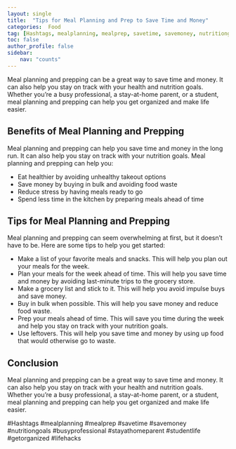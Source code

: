 ```yaml
---
layout: single
title:  "Tips for Meal Planning and Prep to Save Time and Money"
categories:  Food
tag: [Hashtags, mealplanning, mealprep, savetime, savemoney, nutritiongoals, busyprofessional, stayathomeparent, studentlife, getorganized, lifehacks, ]
toc: false
author_profile: false
sidebar:
    nav: "counts"
---
```

    
Meal planning and prepping can be a great way to save time and money. It can also help you stay on track with your health and nutrition goals. Whether you’re a busy professional, a stay-at-home parent, or a student, meal planning and prepping can help you get organized and make life easier. 

## Benefits of Meal Planning and Prepping

Meal planning and prepping can help you save time and money in the long run. It can also help you stay on track with your nutrition goals. Meal planning and prepping can help you: 

- Eat healthier by avoiding unhealthy takeout options
- Save money by buying in bulk and avoiding food waste
- Reduce stress by having meals ready to go
- Spend less time in the kitchen by preparing meals ahead of time

## Tips for Meal Planning and Prepping

Meal planning and prepping can seem overwhelming at first, but it doesn’t have to be. Here are some tips to help you get started: 

- Make a list of your favorite meals and snacks. This will help you plan out your meals for the week.
- Plan your meals for the week ahead of time. This will help you save time and money by avoiding last-minute trips to the grocery store.
- Make a grocery list and stick to it. This will help you avoid impulse buys and save money.
- Buy in bulk when possible. This will help you save money and reduce food waste.
- Prep your meals ahead of time. This will save you time during the week and help you stay on track with your nutrition goals.
- Use leftovers. This will help you save time and money by using up food that would otherwise go to waste.

## Conclusion

Meal planning and prepping can be a great way to save time and money. It can also help you stay on track with your health and nutrition goals. Whether you’re a busy professional, a stay-at-home parent, or a student, meal planning and prepping can help you get organized and make life easier. 

#Hashtags
#mealplanning #mealprep #savetime #savemoney #nutritiongoals #busyprofessional #stayathomeparent #studentlife #getorganized #lifehacks